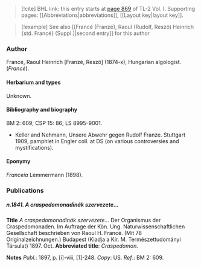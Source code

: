 > [!cite] BHL link: this entry starts at [page 869](https://www.biodiversitylibrary.org/item/103414#page/917/mode/1up) of TL-2 Vol. I.
> Supporting pages: [[Abbreviations|abbreviations]], [[Layout key|layout key]].

> [!example] See also [[Francé (Franzé), Raoul (Rudolf, Reszö) Heinrich {std. Francé} (Suppl.)|second entry]] for this author

### Author

Francé, Raoul Heinrich \[Franzé, Reszö\] (1874-x), Hungarian algologist. (*Francé*).

#### Herbarium and types

Unknown.

#### Bibliography and biography

BM 2: 609; CSP 15: 86; LS 8995-9001.
- Keller and Nehmann, Unsere Abwehr gegen Rudolf Franze. Stuttgart 1909, pamphlet in Engler coll. at DS (on various controversies and mystifications).

#### Eponymy

*Franceia* Lemmermann (1898).

### Publications

##### n.1841. A craspedomonadinák szervezete...

**Title**
*A craspedomonadinák szervezete...* Der Organismus der Craspedomonaden. Im Auftrage der Kön. Ung. Naturwissenschaftlichen Gesellschaft beschrieben von Raoul H. Francé. (Mit 78 Originalzeichnungen.) Budapest (Kiadja a Kir. M. Természettudományi Társulat) 1897. Oct.
**Abbreviated title**: *Craspedomon.*

**Notes**
*Publ*.: 1897, p. \[i\]-viii, \[1\]-248. *Copy*: US.
*Ref*.: BM 2: 609.

